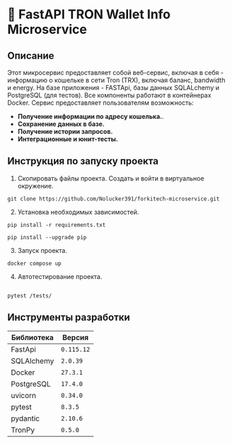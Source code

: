 <h1>🚀 FastAPI TRON Wallet Info Microservice</h1>

## Описание 

Этот микросервис предоставляет cобой веб-сервис, включая в себя - информацию о кошельке в сети Tron (TRX), включая баланс, bandwidth и energy. На базе приложения - FASTApi, базы данных SQLALchemy и PostgreSQL (для тестов). Все компоненты работают в контейнерах Docker. Сервис предоставляет пользователям возможность:

- **Получение информации по адресу кошелька.**.
- **Сохранение данных в базе.**
- **Получение истории запросов.**
- **Интеграционные и юнит-тесты.**

## Инструкция по запуску проекта 

1. Скопировать файлы проекта. Создать и войти в виртуальное окружение.
```commandline
git clone https://github.com/Nolucker391/forkitech-microservice.git
```

2. Установка необходимых зависимостей. 
```commandline
pip install -r requirements.txt 

pip install --upgrade pip
```

3. Запуск проекта.
```commandline
docker compose up
```

4. Автотестирование проекта.
```commandline

pytest /tests/
```

## Инструменты разработки

| Библиотека           | Версия |
|----------------------|--------|
| FastApi              | `0.115.12` |
| SQLAlchemy      | `2.0.39` |
| Docker               | `27.3.1` |
| PostgreSQL           | `17.4.0`  |
| uvicorn               | `0.34.0` |
| pytest             | `8.3.5`  |
| pydantic             | `2.10.6` |
| TronPy             | `0.5.0` |
